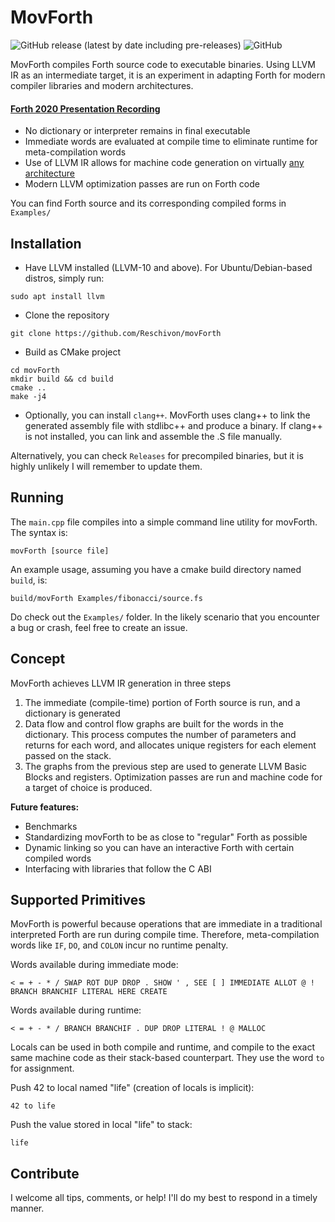 # MovForth

![GitHub release (latest by date including pre-releases)](https://img.shields.io/github/v/release/Reschivon/movForth?display_name=release&include_prereleases&label=release)   ![GitHub](https://img.shields.io/github/license/Reschivon/movForth?label=license)



MovForth compiles Forth source code to executable binaries. Using LLVM IR as an intermediate target, it is an experiment in adapting Forth for modern compiler libraries and modern architectures.

#### **[Forth 2020 Presentation Recording](https://youtu.be/CgxwbeLWSZM?t=9963)**

- No dictionary or interpreter remains in final executable
- Immediate words are evaluated at compile time to eliminate runtime for meta-compilation words
- Use of LLVM IR allows for machine code generation on virtually [any architecture](https://en.wikipedia.org/wiki/LLVM#Back_ends)
- Modern LLVM optimization passes are run on Forth code

You can find Forth source and its corresponding compiled forms in `Examples/`

## Installation

- Have LLVM installed (LLVM-10 and above). For Ubuntu/Debian-based distros, simply run:

```
sudo apt install llvm
```

- Clone the repository

```
git clone https://github.com/Reschivon/movForth
```

- Build as CMake project
```
cd movForth
mkdir build && cd build
cmake ..
make -j4
```

- Optionally, you can install `clang++`. MovForth uses clang++ to link the generated assembly file with stdlibc++ and produce a binary. If clang++ is not installed, you can link and assemble the .S file manually.

Alternatively, you can check `Releases` for precompiled binaries, but it is highly unlikely I will remember to update them.

## Running

The `main.cpp` file compiles into a simple command line utility for movForth. The syntax is:

`movForth [source file]`

An example usage, assuming you have a cmake build directory named `build`, is:
```
build/movForth Examples/fibonacci/source.fs
```
Do check out the `Examples/` folder. In the likely scenario that you encounter a bug or crash, feel free to create an issue.


## Concept
MovForth achieves LLVM IR generation in three steps

1. The immediate (compile-time) portion of Forth source is run, and a dictionary is generated
2. Data flow and control flow graphs are built for the words in the dictionary. This process computes the number of parameters and returns for each word, and allocates unique registers for each element passed on the stack.
3. The graphs from the previous step are used to generate LLVM Basic Blocks and registers. Optimization passes are run and machine code for a target of choice is produced.

**Future features:**
- Benchmarks
- Standardizing movForth to be as close to "regular" Forth as possible
- Dynamic linking so you can have an interactive Forth with certain compiled words
- Interfacing with libraries that follow the C ABI

## Supported Primitives
MovForth is powerful because operations that are immediate in a traditional interpreted Forth are run during compile time. Therefore, meta-compilation words like `IF`, `DO`, and `COLON` incur no runtime penalty.

Words available during immediate mode:

```< = + - * / SWAP ROT DUP DROP . SHOW ' , SEE [ ] IMMEDIATE ALLOT @ ! BRANCH BRANCHIF LITERAL HERE CREATE```

Words available during runtime:

```< = + - * / BRANCH BRANCHIF . DUP DROP LITERAL ! @ MALLOC ```

Locals can be used in both compile and runtime, and compile to the
exact same machine code as their stack-based counterpart.
They use the word `to` for assignment. 

Push 42 to local named "life" (creation of locals is implicit):

`42 to life`

Push the value stored in local "life" to stack:

`life`

## Contribute
I welcome all tips, comments, or help! I'll do my best to respond in a timely manner.
